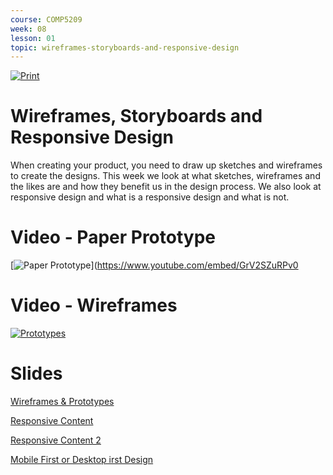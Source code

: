 ```yaml
---
course: COMP5209
week: 08
lesson: 01
topic: wireframes-storyboards-and-responsive-design
---
```


[![Print](https://img.shields.io/badge/DOWNLOAD_PDF-CLICK_HERE-green.svg)](https://github.com/ToiOhomaiBCS/COMP5209-Course-Material/raw/master/week08/session01/readme.pdf)

# Wireframes, Storyboards and Responsive Design

When creating your product, you need to draw up sketches and wireframes to create the designs.
This week we look at what sketches, wireframes and the likes are and how they benefit us in the design process.
We also look at responsive design and what is a responsive design and what is not.

# Video - Paper Prototype

[![Paper Prototype](http://i3.ytimg.com/vi/GrV2SZuRPv0/hqdefault.jpg)](https://www.youtube.com/embed/GrV2SZuRPv0

# Video - Wireframes

[![Prototypes](http://i3.ytimg.com/vi/ykHClgOUUj8/hqdefault.jpg)](https://www.youtube.com/embed/ykHClgOUUj8)

# Slides

[Wireframes & Prototypes](https://docs.google.com/presentation/d/e/2PACX-1vSZLXQm9cdoIDoOMcfnFdkXM9cDdbZpdy-2msEUmBfuO7sZNNqlWJSVKqFO3jPYu2KYZ4QlVAlaTR3D/embed?start=false&amp;loop=false)

[Responsive Content](https://docs.google.com/presentation/d/e/2PACX-1vQimQpTjQqi_y-9D-1o5HZaTQJdid8Wdkh8cUZqZGyT3pfA1WgJ7gZMTU196PO_vn2jkdUozdwqBSfx/embed?start=false&amp;loop=false)

[Responsive Content 2](https://docs.google.com/presentation/d/e/2PACX-1vQwVetJL0y4U89vwntYVk3U3sSh-rweYK3tr1cpV5Uf0MYD7i997TVgsIM1ZB3cDYugL261mbAH7OZl/embed?start=false&amp;loop=false)

[Mobile First or Desktop irst Design](https://docs.google.com/presentation/d/e/2PACX-1vQ5BEGOtl38-PFxEUaKPxrsH5hM-7vuOkV1vCuH-WKmr3Ep63fRdiwBqPQU3gLCE3T92-P4KgcGN_Nj/embed?start=false&amp;loop=false)